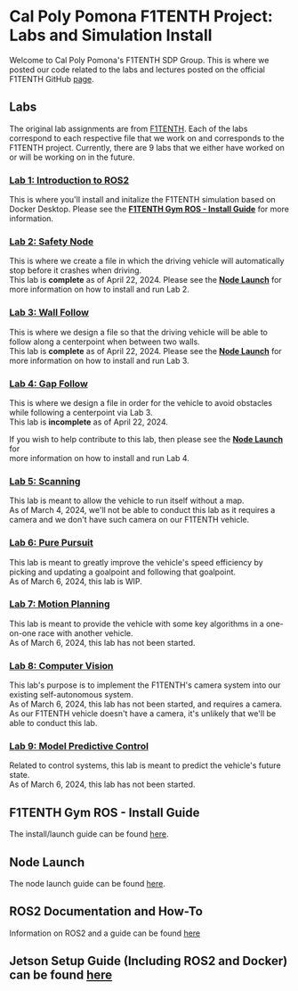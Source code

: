 # Cal Poly Pomona F1TENTH Project: Labs and Simulation Install 
Welcome to Cal Poly Pomona's F1TENTH SDP Group. This is where we posted our code related to the labs and lectures posted on the official F1TENTH GitHub [page](https://github.com/f1tenth). 


## Labs
The original lab assignments are from [F1TENTH](https://github.com/f1tenth/f1tenth_labs_openrepo).
Each of the labs correspond to each respective file that we work on and corresponds to the F1TENTH project. 
Currently, there are 9 labs that we either have worked on or will be working on in the future. 

### [Lab 1: Introduction to ROS2](https://github.com/f1tenth/f1tenth_lab1_template/tree/24f7320ebf1b9a325a2039d4208204da4454d1ab)
This is where you'll install and initalize the F1TENTH simulation based on Docker Desktop.
Please see the **[F1TENTH Gym ROS - Install Guide](https://github.com/CPP-F1TENTH-SDP/Labs/wiki/F1TENTH-Gym-ROS-%E2%80%90-Install-Guide)** for more information.

### [Lab 2: Safety Node](https://github.com/f1tenth/f1tenth_lab2_template/tree/b49965fb833221c6ba0f83666838c6f9f9971438)
This is where we create a file in which the driving vehicle will automatically stop before it crashes when driving.\
This lab is **complete** as of April 22, 2024.
Please see the **[Node Launch](https://github.com/CPP-F1TENTH-SDP/Labs/wiki/Node-Launch#lab-2---safety_node)** for more information on how to install and run Lab 2. 

### [Lab 3: Wall Follow](https://github.com/f1tenth/f1tenth_lab3_template/tree/62a7a3d687d00ba1dd25cf7025c13a623bafdb5b)
This is where we design a file so that the driving vehicle will be able to follow along a centerpoint when between two walls.\
This lab is **complete** as of April 22, 2024. 
Please see the **[Node Launch](https://github.com/CPP-F1TENTH-SDP/Labs/wiki/Node-Launch#lab-3---wall_follow)** for more information on how to install and run Lab 3. 

### [Lab 4: Gap Follow](https://github.com/f1tenth/f1tenth_lab4_template/tree/22a1c490759f05d822efae10d353415fbb187b24)
This is where we design a file in order for the vehicle to avoid obstacles while following a centerpoint via Lab 3.\
This lab is **incomplete** as of April 22, 2024.

If you wish to help contribute to this lab, then please see the **[Node Launch](https://github.com/CPP-F1TENTH-SDP/Labs/wiki/Node-Launch#lab-4---gap_follow)** for \
more information on how to install and run Lab 4. 

### [Lab 5: Scanning](https://github.com/f1tenth/f1tenth_lab5_template/tree/189bc1160edd6a265b419dd9eccf1b8739530047)
This lab is meant to allow the vehicle to run itself without a map.\
As of March 4, 2024, we'll not be able to conduct this lab as it requires a camera and we don't have such camera on our F1TENTH vehicle.

### [Lab 6: Pure Pursuit](https://github.com/f1tenth/f1tenth_lab6_template/tree/4a664036044b763b97c34e2018246772cf0699de)
This lab is meant to greatly improve the vehicle's speed efficiency by picking and updating a goalpoint and following that goalpoint.\
As of March 6, 2024, this lab is WIP. 

### [Lab 7: Motion Planning](https://github.com/f1tenth/f1tenth_lab7_template/tree/0abac8b18db1f7078a973fc4057aed7cf64b7d97)
This lab is meant to provide the vehicle with some key algorithms in a one-on-one race with another vehicle.\
As of March 6, 2024, this lab has not been started. 

### [Lab 8: Computer Vision](https://github.com/f1tenth/f1tenth_lab8_template/tree/41ff6ada95653b1ef9a63dc7bedd050a6fec6b34)
This lab's purpose is to implement the F1TENTH's camera system into our existing self-autonomous system.\
As of March 6, 2024, this lab has not been started, and requires a camera.\
As our F1TENTH vehicle doesn't have a camera, it's unlikely that we'll be able to conduct this lab. 

### [Lab 9: Model Predictive Control](https://github.com/f1tenth/f1tenth_lab9_template/tree/752cd1df490adf249cfd3f88d9ac5475c72655f6)
Related to control systems, this lab is meant to predict the vehicle's future state.\
As of March 6, 2024, this lab has not been started. 


## F1TENTH Gym ROS - Install Guide
The install/launch guide can be found [here](https://github.com/CPP-F1TENTH-SDP/Labs/wiki/F1TENTH-Gym-ROS-%E2%80%90-Install-Guide).


## Node Launch
The node launch guide can be found [here](https://github.com/CPP-F1TENTH-SDP/Labs/wiki/Node-Launch).

## ROS2 Documentation and How-To 
Information on ROS2 and a guide can be found [here](https://github.com/CPP-F1TENTH-SDP/Labs/wiki/ROS2--How%E2%80%90To%E2%80%90Use)

## Jetson Setup Guide (Including ROS2 and Docker) can be found [here](https://github.com/CPP-F1TENTH-SDP/Hardware/wiki)
